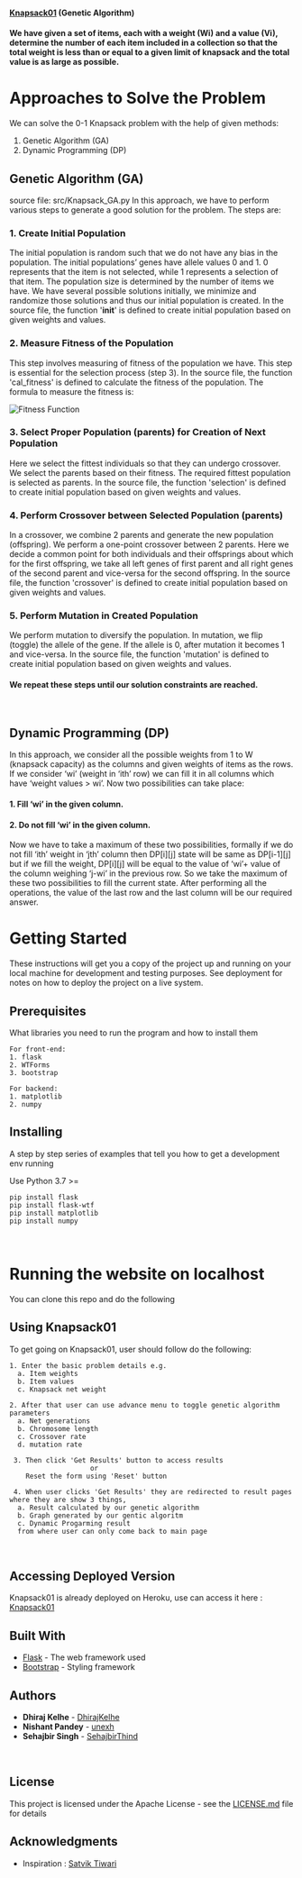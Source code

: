 #### [Knapsack01](https://knapsack01.herokuapp.com/) (Genetic Algorithm)

#### We have given a set of items, each with a weight (Wi) and a value (Vi), determine the number of each item included in a collection so that the total weight is less than or equal to a given limit of knapsack and the total value is as large as possible.

# Approaches to Solve the Problem
We can solve the 0-1 Knapsack problem with the help of given methods:
1. Genetic Algorithm (GA)
2. Dynamic Programming (DP)

## Genetic Algorithm (GA)
source file: src/Knapsack_GA.py
In this approach, we have to perform various steps to generate a good solution for the problem. The steps are:
### 1. Create Initial Population
The initial population is random such that we do not have any bias in the population. The initial populations’ genes have allele values 0 and 1. 0 represents that the item is not selected, while 1 represents a selection of that item. The population size is determined by the number of items we have. We have several possible solutions initially, we minimize and randomize those solutions and thus our initial population is created.
In the source file, the function '__init__' is defined to create initial population based on given weights and values.

### 2. Measure Fitness of the Population
This step involves measuring of fitness of the population we have. This step is essential for the selection process (step 3).
In the source file, the function 'cal_fitness' is defined to calculate the fitness of the population.
The formula to measure the fitness is: 

![Fitness Function](https://miro.medium.com/max/465/1*fenR6vIzGliZ6IfnR83stw.gif)

### 3. Select Proper Population (parents) for Creation of Next Population
Here we select the fittest individuals so that they can undergo crossover. We select the parents based on their fitness. The required fittest population is selected as parents.
In the source file, the function 'selection' is defined to create initial population based on given weights and values.

### 4. Perform Crossover between Selected Population (parents)
In a crossover, we combine 2 parents and generate the new population (offspring). We perform a one-point crossover between 2 parents. Here we decide a common point for both individuals and their offsprings about which for the first offspring, we take all left genes of first parent and all right genes of the second parent and vice-versa for the second offspring.
In the source file, the function 'crossover' is defined to create initial population based on given weights and values.

### 5. Perform Mutation in Created Population
We perform mutation to diversify the population. In mutation, we flip (toggle) the allele of the gene. If the allele is 0, after mutation it becomes 1 and vice-versa.
In the source file, the function 'mutation' is defined to create initial population based on given weights and values.

#### We repeat these steps until our solution constraints are reached.
&nbsp;

## Dynamic Programming (DP)
In this approach, we consider all the possible weights from 1 to W (knapsack capacity) as the columns and given weights of items as the rows. If we consider ‘wi’ (weight in ‘ith’ row) we can fill it in all columns which have ‘weight values > wi’. Now two possibilities can take place:
#### 1. Fill ‘wi’ in the given column.
#### 2. Do not fill ‘wi’ in the given column.
Now we have to take a maximum of these two possibilities, formally if we do not fill ‘ith’ weight in ‘jth’ column then DP[i][j] state will be same as DP[i-1][j] but if we fill the weight, DP[i][j] will be equal to the value of ‘wi’+ value of the column weighing ‘j-wi’ in the previous row. So we take the maximum of these two possibilities to fill the current state.
After performing all the operations, the value of the last row and the last column will be our required answer.
&nbsp;

# Getting Started

These instructions will get you a copy of the project up and running on your local machine for development and testing purposes. See deployment for notes on how to deploy the project on a live system.

## Prerequisites

What libraries you need to run the program and how to install them

```
For front-end:
1. flask
2. WTForms
3. bootstrap

For backend:
1. matplotlib
2. numpy
```

## Installing

A step by step series of examples that tell you how to get a development env running

Use Python 3.7 >=

```
pip install flask
pip install flask-wtf
pip install matplotlib
pip install numpy
```
&nbsp;
# Running the website on localhost

You can clone this repo and do the following

## Using Knapsack01

To get going on Knapsack01, user should follow do the following:

```
1. Enter the basic problem details e.g.
  a. Item weights
  b. Item values
  c. Knapsack net weight
  
2. After that user can use advance menu to toggle genetic algorithm parameters
  a. Net generations
  b. Chromosome length
  c. Crossover rate
  d. mutation rate
  
 3. Then click 'Get Results' button to access results
                    or
    Reset the form using 'Reset' button
 
 4. When user clicks 'Get Results' they are redirected to result pages where they are show 3 things,
  a. Result calculated by our genetic algorithm
  b. Graph generated by our gentic algoritm
  c. Dynamic Progarming result
  from where user can only come back to main page
```
&nbsp;

## Accessing Deployed Version

Knapsack01 is already deployed on Heroku, use can access it here : [Knapsack01](https://knapsack01.herokuapp.com/)
&nbsp;

## Built With

* [Flask](https://flask.palletsprojects.com/en/1.1.x/) - The web framework used
* [Bootstrap](https://getbootstrap.com/) - Styling framework
&nbsp;

## Authors

* **Dhiraj Kelhe** - [DhirajKelhe](https://github.com/DhirajKelhe)
* **Nishant Pandey** - [unexh](https://github.com/unexh)
* **Sehajbir Singh** - [SehajbirThind](https://github.com/SehajbirThind)

&nbsp;

## License

This project is licensed under the Apache License - see the [LICENSE.md](LICENSE.md) file for details
&nbsp;
## Acknowledgments
* Inspiration : [Satvik Tiwari](https://medium.com/koderunners/genetic-algorithm-part-3-knapsack-problem-b59035ddd1d6)
